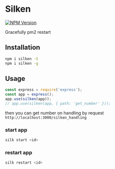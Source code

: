 # Silken

[![NPM Version][npm-image]][npm-url]

Gracefully pm2 restart

## Installation

```bash
npm i silken -S
npm i silken -g
```

## Usage

```javascript
const express = require('express');
const app = express();
app.use(silken(app));
// app.use(silken(app, { path: 'get_number' }));
```

then you can get number on handling by request `http://localhost:3000/silken_handling`

### start app

```bash
silk start <id>
```

### restart app

```bash
silk restart <id>
```

[npm-image]: https://img.shields.io/npm/v/silken.svg
[npm-url]: https://www.npmjs.com/package/silken
